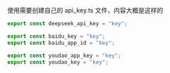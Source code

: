 使用需要创建自己的 api_key.ts 文件，内容大概是这样的

```ts
export const deepseek_api_key = "key";

export const baidu_key = "key";
export const baidu_app_id = "key";

export const youdao_app_key = "key";
export const youdao_key = "key";
```